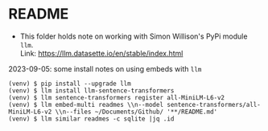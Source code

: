 # README

- This folder holds note on working with Simon Willison's PyPi module
  `llm`.  
  Link: <https://llm.datasette.io/en/stable/index.html>  

2023-09-05: some install notes on using embeds with `llm`

```shell
(venv) $ pip install --upgrade llm
(venv) $ llm install llm-sentence-transformers
(venv) $ llm sentence-transformers register all-MiniLM-L6-v2
(venv) $ llm embed-multi readmes \\n--model sentence-transformers/all-MiniLM-L6-v2 \\n--files ~/Documents/Github/ '**/README.md'
(venv) $ llm similar readmes -c sqlite |jq .id
```


